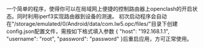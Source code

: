 一个简单的程序，使得你可以在局域网上便捷的控制路由器上openclash的开启状态。同时利用iperf3实现路由器到设备的测速。
初次启动程序会自动在"/storage/emulated/0/Android/data/com.lw5.opc/files/"目录下创建config.json配置文件，需按如下格式填入参数
{
  "host": "192.168.1.1",
  "username": "root",
  "password": "password"
}后重启应用，方可正常使用。
